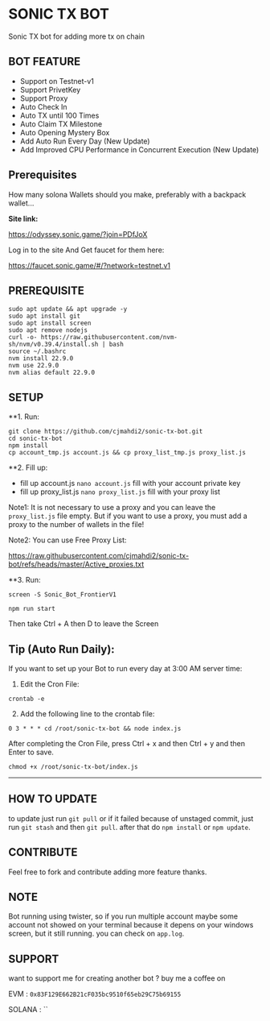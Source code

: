 # SONIC TX BOT

Sonic TX bot for adding more tx on chain

## BOT FEATURE

- Support on Testnet-v1
- Support PrivetKey
- Support Proxy
- Auto Check In
- Auto TX until 100 Times
- Auto Claim TX Milestone
- Auto Opening Mystery Box
- Add Auto Run Every Day (New Update)
- Add Improved CPU Performance in Concurrent Execution (New Update)


## Prerequisites

How many solona Wallets should you make, preferably with a backpack wallet...
 
**Site link:**

https://odyssey.sonic.game/?join=PDfJoX

Log in to the site And Get faucet for them here:

https://faucet.sonic.game/#/?network=testnet.v1

## PREREQUISITE

```
sudo apt update && apt upgrade -y
sudo apt install git
sudo apt install screen
sudo apt remove nodejs
curl -o- https://raw.githubusercontent.com/nvm-sh/nvm/v0.39.4/install.sh | bash
source ~/.bashrc
nvm install 22.9.0
nvm use 22.9.0
nvm alias default 22.9.0
```

## SETUP

**1. Run:
```
git clone https://github.com/cjmahdi2/sonic-tx-bot.git
cd sonic-tx-bot
npm install
cp account_tmp.js account.js && cp proxy_list_tmp.js proxy_list.js
```

**2. Fill up:
- fill up account.js `nano account.js` fill with your account private key
- fill up proxy_list.js `nano proxy_list.js` fill with your proxy list

Note1: It is not necessary to use a proxy and you can leave the `proxy_list.js` file empty.
But if you want to use a proxy, you must add a proxy to the number of wallets in the file!

Note2: You can use Free Proxy List:

https://raw.githubusercontent.com/cjmahdi2/sonic-tx-bot/refs/heads/master/Active_proxies.txt


**3. Run:
```
screen -S Sonic_Bot_FrontierV1
```
```
npm run start
```
Then take Ctrl + A then D to leave the Screen


## Tip (Auto Run Daily):
If you want to set up your Bot to run every day at 3:00 AM server time:

1. Edit the Cron File:
```
crontab -e
```
2. Add the following line to the crontab file:
```
0 3 * * * cd /root/sonic-tx-bot && node index.js
```
After completing the Cron File, press Ctrl + x and then Ctrl + y and then Enter to save.

```
chmod +x /root/sonic-tx-bot/index.js
```
----------------------------------------------------------------------------------
## HOW TO UPDATE

to update just run `git pull` or if it failed because of unstaged commit, just run `git stash` and then `git pull`. after that do `npm install` or `npm update`.

## CONTRIBUTE

Feel free to fork and contribute adding more feature thanks.

## NOTE

Bot running using twister, so if you run multiple account maybe some account not showed on your terminal because it depens on your windows screen, but it still running. you can check on `app.log`.

## SUPPORT

want to support me for creating another bot ?
buy me a coffee on

EVM : `0x83F129E662B21cF035bc9510f65eb29C75b69155`

SOLANA : ``
